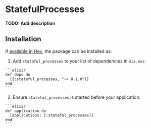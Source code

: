 # StatefulProcesses

**TODO: Add description**

## Installation

If [available in Hex](https://hex.pm/docs/publish), the package can be installed as:

  1. Add `stateful_processes` to your list of dependencies in `mix.exs`:

    ```elixir
    def deps do
      [{:stateful_processes, "~> 0.1.0"}]
    end
    ```

  2. Ensure `stateful_processes` is started before your application:

    ```elixir
    def application do
      [applications: [:stateful_processes]]
    end
    ```

